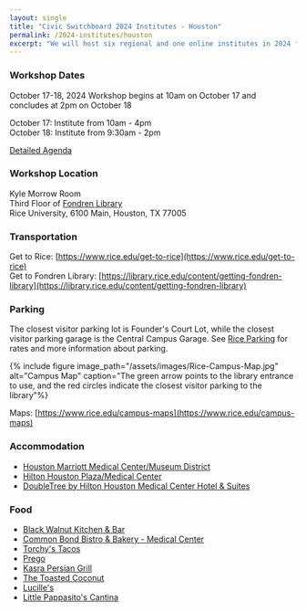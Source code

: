 ```yaml
---
layout: single
title: "Civic Switchboard 2024 Institutes - Houston"
permalink: /2024-institutes/houston
excerpt: "We will host six regional and one online institutes in 2024 for library workers interested in serving as intermediaries between community members and civic data and developing civic data roles for their libraries."
---
```


### Workshop Dates
October 17-18, 2024
Workshop begins at 10am on October 17 and concludes at 2pm on October 18

October 17: Institute from 10am - 4pm  
October 18: Institute from 9:30am - 2pm

[Detailed Agenda](https://docs.google.com/document/d/1IwzSos-056uAVvKczWKUe5pbI1mFTUABdY5JyoQOIoA/edit#heading=h.hsnbq5oq6qym)

### Workshop Location
Kyle Morrow Room  
Third Floor of [Fondren Library](https://maps.app.goo.gl/Rrg3PtZCVPtkVhYU9)  
Rice University, 6100 Main, Houston, TX 77005

### Transportation
Get to Rice: [https://www.rice.edu/get-to-rice](https://www.rice.edu/get-to-rice)  
Get to Fondren Library: [https://library.rice.edu/content/getting-fondren-library](https://library.rice.edu/content/getting-fondren-library) 

### Parking 
The closest visitor parking lot is Founder's Court Lot, while the closest visitor parking garage is the Central Campus Garage. See [Rice Parking](https://parking.rice.edu/parking-facilities-and-rates) for rates and more information about parking.

{% include figure image_path="/assets/images/Rice-Campus-Map.jpg" alt="Campus Map" caption="The green arrow points to the library entrance to use, and the red circles indicate the closest visitor parking to the library"%}

Maps: [https://www.rice.edu/campus-maps](https://www.rice.edu/campus-maps) 

### Accommodation
* [Houston Marriott Medical Center/Museum District](https://www.marriott.com/en-us/hotels/houmc-houston-marriott-medical-center-museum-district/overview/)
* [Hilton Houston Plaza/Medical Center](https://www.hilton.com/en/hotels/houmchf-hilton-houston-plaza-medical-center/)
* [DoubleTree by Hilton Houston Medical Center Hotel & Suites](https://www.hilton.com/en/hotels/houmhdt-doubletree-houston-medical-center-hotel-and-suites/)

### Food
* [Black Walnut Kitchen & Bar](https://www.blackwalnutcafe.com/locations/houston-locations/rice-village/)
* [Common Bond Bistro & Bakery - Medical Center](https://www.commonbondcafe.com/)
* [Torchy's Tacos](https://torchystacos.com/location/rice-village/)
* [Prego](https://www.prego-houston.com/)
* [Kasra Persian Grill](https://www.kasrarestaurants.com/rice-village-menu)
* [The Toasted Coconut](http://gettoastedhtx.com/)
* [Lucille's](http://www.lucilleshouston.com/)
* [Little Pappasito's Cantina](https://pappasitos.com/home/)
